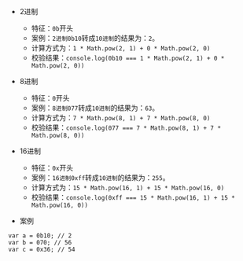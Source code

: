 * 2进制
  - 特征：`0b`开头
  - 案例：`2进制0b10`转成`10进制`的结果为：`2`。
  - 计算方式为：`1 * Math.pow(2, 1) + 0 * Math.pow(2, 0)`
  - 校验结果：`console.log(0b10 === 1 * Math.pow(2, 1) + 0 * Math.pow(2, 0))`

* 8进制
  - 特征：`0`开头
  - 案例：`8进制077`转成`10进制`的结果为：`63`。
  - 计算方式为：`7 * Math.pow(8, 1) + 7 * Math.pow(8, 0)`
  - 校验结果：`console.log(077 === 7 * Math.pow(8, 1) + 7 * Math.pow(8, 0))`

* 16进制
  - 特征：`0x`开头
  - 案例：`16进制0xff`转成`10进制`的结果为：`255`。
  - 计算方式为：`15 * Math.pow(16, 1) + 15 * Math.pow(16, 0)`
  - 校验结果：`console.log(0xff === 15 * Math.pow(16, 1) + 15 * Math.pow(16, 0))`

* 案例
```
var a = 0b10; // 2
var b = 070; // 56
var c = 0x36; // 54
```
